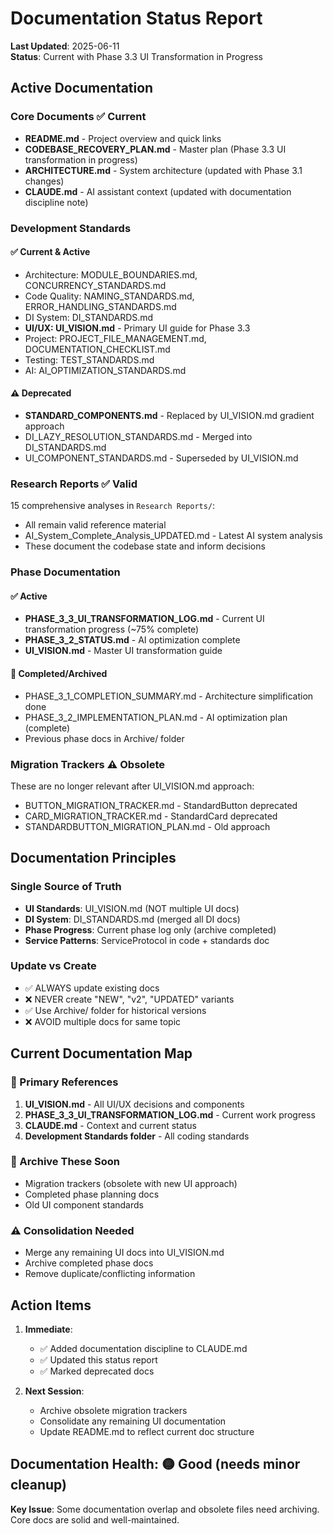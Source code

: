# Documentation Status Report

**Last Updated**: 2025-06-11  
**Status**: Current with Phase 3.3 UI Transformation in Progress

## Active Documentation

### Core Documents ✅ Current
- **README.md** - Project overview and quick links
- **CODEBASE_RECOVERY_PLAN.md** - Master plan (Phase 3.3 UI transformation in progress)
- **ARCHITECTURE.md** - System architecture (updated with Phase 3.1 changes)
- **CLAUDE.md** - AI assistant context (updated with documentation discipline note)

### Development Standards
#### ✅ Current & Active
- Architecture: MODULE_BOUNDARIES.md, CONCURRENCY_STANDARDS.md
- Code Quality: NAMING_STANDARDS.md, ERROR_HANDLING_STANDARDS.md
- DI System: DI_STANDARDS.md
- **UI/UX: UI_VISION.md** - Primary UI guide for Phase 3.3
- Project: PROJECT_FILE_MANAGEMENT.md, DOCUMENTATION_CHECKLIST.md
- Testing: TEST_STANDARDS.md
- AI: AI_OPTIMIZATION_STANDARDS.md

#### ⚠️ Deprecated
- **STANDARD_COMPONENTS.md** - Replaced by UI_VISION.md gradient approach
- DI_LAZY_RESOLUTION_STANDARDS.md - Merged into DI_STANDARDS.md
- UI_COMPONENT_STANDARDS.md - Superseded by UI_VISION.md

### Research Reports ✅ Valid
15 comprehensive analyses in `Research Reports/`:
- All remain valid reference material
- AI_System_Complete_Analysis_UPDATED.md - Latest AI system analysis
- These document the codebase state and inform decisions

### Phase Documentation
#### ✅ Active
- **PHASE_3_3_UI_TRANSFORMATION_LOG.md** - Current UI transformation progress (~75% complete)
- **PHASE_3_2_STATUS.md** - AI optimization complete
- **UI_VISION.md** - Master UI transformation guide

#### 📁 Completed/Archived
- PHASE_3_1_COMPLETION_SUMMARY.md - Architecture simplification done
- PHASE_3_2_IMPLEMENTATION_PLAN.md - AI optimization plan (complete)
- Previous phase docs in Archive/ folder

### Migration Trackers ⚠️ Obsolete
These are no longer relevant after UI_VISION.md approach:
- BUTTON_MIGRATION_TRACKER.md - StandardButton deprecated
- CARD_MIGRATION_TRACKER.md - StandardCard deprecated  
- STANDARDBUTTON_MIGRATION_PLAN.md - Old approach

## Documentation Principles

### Single Source of Truth
- **UI Standards**: UI_VISION.md (NOT multiple UI docs)
- **DI System**: DI_STANDARDS.md (merged all DI docs)
- **Phase Progress**: Current phase log only (archive completed)
- **Service Patterns**: ServiceProtocol in code + standards doc

### Update vs Create
- ✅ ALWAYS update existing docs
- ❌ NEVER create "NEW", "v2", "UPDATED" variants
- ✅ Use Archive/ folder for historical versions
- ❌ AVOID multiple docs for same topic

## Current Documentation Map

### 🎯 Primary References
1. **UI_VISION.md** - All UI/UX decisions and components
2. **PHASE_3_3_UI_TRANSFORMATION_LOG.md** - Current work progress
3. **CLAUDE.md** - Context and current status
4. **Development Standards folder** - All coding standards

### 📁 Archive These Soon
- Migration trackers (obsolete with new UI approach)
- Completed phase planning docs
- Old UI component standards

### ⚠️ Consolidation Needed
- Merge any remaining UI docs into UI_VISION.md
- Archive completed phase docs
- Remove duplicate/conflicting information

## Action Items

1. **Immediate**:
   - ✅ Added documentation discipline to CLAUDE.md
   - ✅ Updated this status report
   - ✅ Marked deprecated docs

2. **Next Session**:
   - Archive obsolete migration trackers
   - Consolidate any remaining UI documentation
   - Update README.md to reflect current doc structure

## Documentation Health: 🟡 Good (needs minor cleanup)

**Key Issue**: Some documentation overlap and obsolete files need archiving. Core docs are solid and well-maintained.